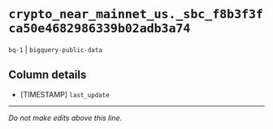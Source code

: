 # `crypto_near_mainnet_us._sbc_f8b3f3fca50e4682986339b02adb3a74`
`bq-1` | `bigquery-public-data`

## Column details
* [TIMESTAMP] `last_update`

-------------------------------------------------------------------------------
*Do not make edits above this line.*
